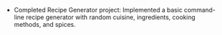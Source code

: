 
- Completed Recipe Generator project: Implemented a basic command-line recipe generator with random cuisine, ingredients, cooking methods, and spices.